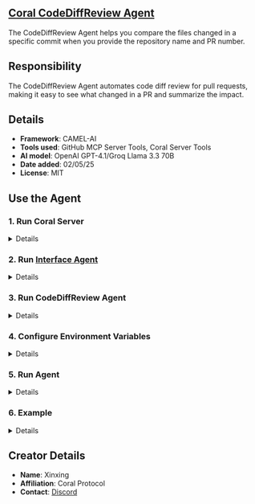 ## [Coral CodeDiffReview Agent](https://github.com/Coral-Protocol/Coral-CodeDiffReview-Agent)

The CodeDiffReview Agent helps you compare the files changed in a specific commit when you provide the repository name and PR number.

## Responsibility
The CodeDiffReview Agent automates code diff review for pull requests, making it easy to see what changed in a PR and summarize the impact.

## Details
- **Framework**: CAMEL-AI
- **Tools used**: GitHub MCP Server Tools, Coral Server Tools
- **AI model**: OpenAI GPT-4.1/Groq Llama 3.3 70B
- **Date added**: 02/05/25
- **License**: MIT

## Use the Agent

### 1. Run Coral Server
<details>

Ensure that the [Coral Server](https://github.com/Coral-Protocol/coral-server) is running on your system. In a new terminal, clone the repository:

```bash
# Clone the Coral Server repository
git clone https://github.com/Coral-Protocol/coral-server.git

# Navigate to the project directory
cd coral-server

# Run the server
./gradlew run
```
</details>

### 2. Run [Interface Agent](https://github.com/Coral-Protocol/Coral-Interface-Agent)
<details>

The Interface Agent is required to interact with the CodeDiffReview Agent. In a new terminal, clone the repository:

```bash
# Clone the Interface Agent repository
git clone https://github.com/Coral-Protocol/Coral-Interface-Agent.git

# Navigate to the project directory
cd Coral-Interface-Agent

# Install `uv`:
pip install uv

# Install dependencies from `pyproject.toml` using `uv`:
uv sync

# Run the agent using `uv`:
uv run python 0-langchain-interface.py
```
</details>

### 3. Run CodeDiffReview Agent
<details>

In a new terminal, clone the repository:

```bash
# Clone the CodeDiffReview Agent repository
git clone https://github.com/Coral-Protocol/Coral-CodeDiffReview-Agent.git

# Navigate to the project directory
cd Coral-CodeDiffReview-Agent

# Install `uv`:
pip install uv

# Install dependencies from `pyproject.toml` using `uv`:
uv sync
```
This command will read the `pyproject.toml` file and install all specified dependencies in a virtual environment managed by `uv`.

Copy the client sse.py from utils to mcp package (Linux/Mac):
```bash
cp -r utils/sse.py .venv/lib/python3.10/site-packages/mcp/client/sse.py
```
OR for Windows:
```bash
cp -r utils\sse.py .venv\Lib\site-packages\mcp\client\sse.py
```
</details>

### 4. Configure Environment Variables
<details>

Get the API Keys:
- [OpenAI API Key](https://platform.openai.com/api-keys)
- [Groq API Key](https://console.groq.com/keys)
- [GitHub Personal Access Token](https://github.com/settings/tokens)

Create a .env file in the project root:
```bash
cp -r .env.example .env
```

Add your API keys and any other required environment variables to the .env file.

Required environment variables:
- `OPENAI_API_KEY`
- `GROQ_API_KEY`
- `GITHUB_ACCESS_TOKEN`

</details>

### 5. Run Agent
<details>

Run the agent using `uv`:
```bash
uv run 2-camel-CodeDiffReviewAgent.py
```
</details>

### 6. Example
<details>

```bash
# Input:
Please get the code diffs for PR #2 in the repo `renxinxing123/camel-software-testing`

# Output:
Here are the code diffs/changed files for PR #2 in the repo `renxinxing123/camel-software-testing`:

---
**File:** `camel/toolkits/semantic_scholar_toolkit.py`

```diff
@@ -113,11 +113,11 @@ def fetch_paper_data_id(
             ]
 
         url = f"{self.base_url}/paper/{paper_id}"
-        query_params = {"fields": ",".join(fields)}
+        query_params = {"wrong_key": ",".join(fields)}
         try:
             response = requests.get(url, params=query_params)
             response.raise_for_status()
-            return response.json()
+            return {"wrong_key": "wrong_value"}
         except requests.exceptions.RequestException as e:
             return {
                 "error": f"Request failed: {e!s}",

**Summary:**
- The query parameter key was changed from `fields` to `wrong_key`.
- The return value was changed from the response JSON to a hardcoded dictionary: `{ "wrong_key": "wrong_value" }`.
```
</details>

## Creator Details
- **Name**: Xinxing
- **Affiliation**: Coral Protocol
- **Contact**: [Discord](https://discord.com/invite/Xjm892dtt3)
